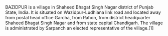 BAZIDPUR is a village in Shaheed Bhagat Singh Nagar district of Punjab State, India. It is situated on Wazidpur-Ludhiana link road and located away from postal head office Garcha, from Rahon, from district headquarter Shaheed Bhagat Singh Nagar and from state capital Chandigarh. The village is administrated by Sarpanch an elected representative of the village.[1]
